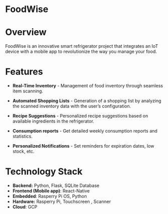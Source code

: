 # FoodWise


# Overview
FoodWise is an innovative smart refrigerator project that integrates an IoT device with a mobile app to revolutionize the way you manage your food.


# Features

* **Real-Time Inventory** - Management of food inventory through seamless item scanning.

* **Automated Shopping Lists** - Generation of a shopping list by analyzing the scanned inventory data with the user’s configuration.


* **Recipe Suggestions** - Personalized recipe suggestions based on available ingredients in the refrigerator.


* **Consumption reports** - Get detailed weekly consumption reports and statistics.


* **Personalized Notifications** - Set reminders for expiration dates, low stock, etc.


# Technology Stack
* **Backend:** Python, Flask, SQLite Database
* **Frontend (Mobile app)**: React-Native
* **Embedded**: Rasperry Pi OS, Python
* **Hardware:** Rasperry Pi, Touchscreen , Scanner
* **Cloud**: GCP
